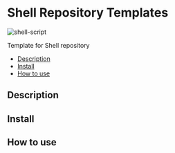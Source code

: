 # Shell Repository Templates

![shell-script](https://img.shields.io/badge/script-bash-121011?logo=gnu-bash&logoColor=white)

Template for Shell repository

<!-- START doctoc generated TOC please keep comment here to allow auto update -->
<!-- DON'T EDIT THIS SECTION, INSTEAD RE-RUN doctoc TO UPDATE -->

- [Description](#description)
- [Install](#install)
- [How to use](#how-to-use)

<!-- END doctoc generated TOC please keep comment here to allow auto update -->

## Description

## Install

## How to use
